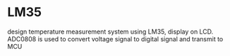 # LM35
design temperature measurement system using LM35, display on LCD. ADC0808 is used to convert voltage signal to digital signal and transmit to MCU
